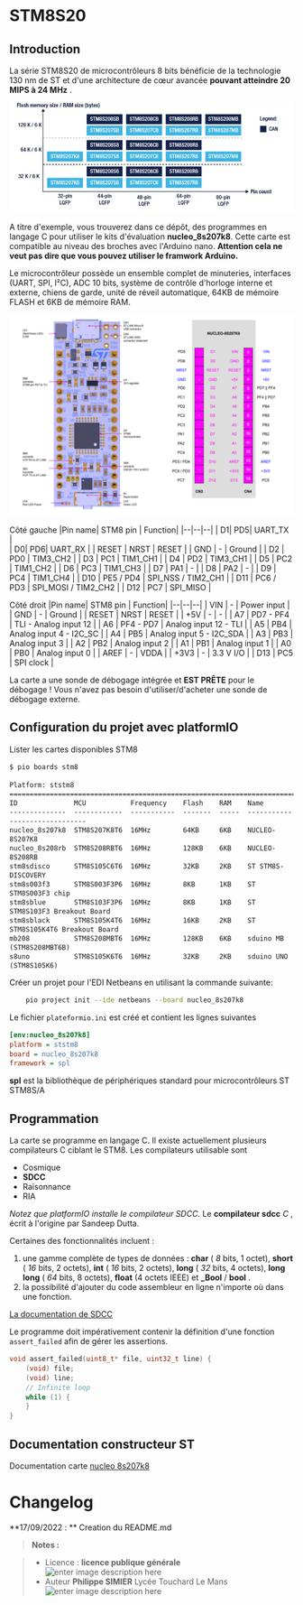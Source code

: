 ﻿# STM8S20

## Introduction
La série STM8S20 de microcontrôleurs 8 bits bénéficie de la technologie 130 nm de ST et d'une architecture de cœur avancée **pouvant atteindre 20 MIPS à 24 MHz** .

![Gamme STM8S20](/gamme_STM8S20.png)

A titre d'exemple, vous trouverez dans ce dépôt, des programmes en langage C pour utiliser le kits d'évaluation **nucleo_8s207k8**.
Cette carte est compatible au niveau des broches avec l'Arduino nano. **Attention cela ne veut pas dire que vous pouvez utiliser le framwork Arduino.**  

Le microcontrôleur possède un ensemble complet de minuteries, interfaces (UART, SPI, I²C), ADC 10 bits, système de contrôle d'horloge interne et externe, chiens de garde, unité de réveil automatique, 64KB de mémoire FLASH et 6KB de mémoire RAM. 

![brochage NUCLEO-8S207K8](/implantation_NUCLEO_phi.png)

Côté gauche
|Pin name| STM8 pin | Function|
|--|--|--|
| D1|  PD5|  UART_TX  |  
| D0|  PD6|  UART_RX |
| RESET | NRST | RESET |
| GND  | - | Ground |
| D2 | PD0 | TIM3_CH2 |
| D3 | PC1 | TIM1_CH1 |
| D4 | PD2 | TIM3_CH1 |
| D5 | PC2 | TIM1_CH2 |
| D6 | PC3 | TIM1_CH3 |
| D7 | PA1 | - |
| D8 | PA2 | - |
| D9 | PC4 | TIM1_CH4 |
| D10 | PE5 / PD4 | SPI_NSS / TIM2_CH1 |
| D11 | PC6 / PD3 | SPI_MOSI / TIM2_CH2 |
| D12 | PC7 | SPI_MISO |

Côté droit
|Pin name| STM8 pin | Function|
|--|--|--|
| VIN |  - | Power input |
| GND | - | Ground |
| RESET | NRST | RESET |
| +5V | - | - |
| A7 | PD7 - PF4 | TLI - Analog input 12 |
| A6 | PF4 - PD7 |  Analog input 12 - TLI |
| A5 | PB4 | Analog input 4 - I2C_SC |
| A4 | PB5 | Analog input 5 - I2C_SDA |
| A3 | PB3 | Analog input 3 |
| A2 | PB2 | Analog input 2 |
| A1 | PB1 | Analog input 1 |
| A0 | PB0 | Analog input 0 |
| AREF | - | VDDA |
| +3V3 | - | 3.3 V I/O |
| D13 | PC5 | SPI clock |

La carte a une sonde de débogage intégrée et **EST PRÊTE** pour le débogage ! Vous n'avez pas besoin d'utiliser/d'acheter une sonde de débogage externe.

## Configuration du projet avec platformIO
Lister les cartes disponibles STM8
```
$ pio boards stm8

Platform: ststm8
=========================================================================================
ID              MCU           Frequency    Flash    RAM    Name
--------------  ------------  -----------  -------  -----  ------------------------------
nucleo_8s207k8  STM8S207K8T6  16MHz        64KB     6KB    NUCLEO-8S207K8
nucleo_8s208rb  STM8S208RBT6  16MHz        128KB    6KB    NUCLEO-8S208RB
stm8sdisco      STM8S105C6T6  16MHz        32KB     2KB    ST STM8S-DISCOVERY
stm8s003f3      STM8S003F3P6  16MHz        8KB      1KB    ST STM8S003F3 chip
stm8sblue       STM8S103F3P6  16MHz        8KB      1KB    ST STM8S103F3 Breakout Board
stm8sblack      STM8S105K4T6  16MHz        16KB     2KB    ST STM8S105K4T6 Breakout Board
mb208           STM8S208MBT6  16MHz        128KB    6KB    sduino MB (STM8S208MBT6B)
s8uno           STM8S105K6T6  16MHz        32KB     2KB    sduino UNO (STM8S105K6)

```

Créer un projet pour l'EDI Netbeans en utilisant la commande suivante:
```bash
	pio project init --ide netbeans --board nucleo_8s207k8
```
Le fichier `plateformio.ini` est créé et contient les lignes suivantes
```ini
[env:nucleo_8s207k8]
platform = ststm8
board = nucleo_8s207k8
framework = spl
``` 
**spl** est la bibliothèque de périphériques standard pour microcontrôleurs ST STM8S/A

## Programmation


La carte se programme en langage C. Il existe actuellement plusieurs compilateurs C ciblant le STM8.  Les compilateurs utilisable sont

 - Cosmique
 - **SDCC**
 - Raisonnance
 - RIA

*Notez que platformIO installe le compilateur SDCC.*
Le **compilateur sdcc** _C_ , écrit à l'origine par Sandeep Dutta. 

Certaines des fonctionnalités incluent :

 1. une gamme complète de types de données : **char** ( _8_ bits, 1
    octet), **short** ( _16_ bits, 2 octets), **int** ( _16_ bits, 2
    octets), **long** ( _32_ bits, 4 octets), **long long** ( _64_ bits,
    8 octets), **float** (4 octets IEEE) et **_Bool** / **bool** .
 2.   la possibilité d'ajouter du code assembleur en ligne n'importe où dans une fonction.
 
 [La documentation de SDCC](https://sdcc.sourceforge.net/doc/sdccman.pdf) 
 
Le programme doit impérativement contenir la définition d'une fonction `assert_failed` afin de gérer les assertions. 
```c
void assert_failed(uint8_t* file, uint32_t line) {
    (void) file;
    (void) line;
    // Infinite loop 
    while (1) {
    }
}
```



## Documentation constructeur ST

Documentation carte [nucleo 8s207k8](https://www.st.com/en/evaluation-tools/nucleo-8s207k8.html#documentation)

# Changelog

**17/09/2022 : ** Creation du README.md 

> **Notes :**


> - Licence : **licence publique générale** ![enter image description here](https://img.shields.io/badge/licence-GPL-green.svg)
> - Auteur **Philippe SIMIER** Lycée Touchard Le Mans
>  ![enter image description here](https://img.shields.io/badge/built-passing-green.svg)
<!-- TOOLBOX 
